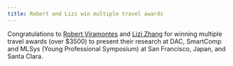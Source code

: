 ```yaml
---
title: Robert and Lizi win multiple travel awards
---
```


Congratulations to [Robert Viramontes](https://wiscad.github.io/wiscad/members/robert-viramontes.html) and [Lizi Zhang](https://wiscad.github.io/wiscad/members/lizi-zhang.html) for winning multiple travel awards (over $3500) to present their research at DAC, SmartComp and MLSys (Young Professional Symposium) at San Francisco, Japan, and Santa Clara.
